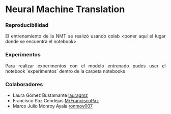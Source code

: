 <div class="tip" markdown="1">

# Neural Machine Translation
<div align="justify">

### Reproducibilidad

El entrenamiento de la NMT se realizó usando colab <poner aquí el lugar donde se encuentra el notebook>

### Experimentos

Para realizar experimentos con el modelo entrenado pudes usar el notebook ´experimentos´ dentro de la carpeta notebooks

### Colaboradores

+ Laura Gómez Bustamante [lauragmz](https://github.com/lauragmz "github page")
+ Francisco Paz Cendejas [MrFranciscoPaz](https://github.com/MrFranciscoPaz "github page")
+ Marco Julio Monroy Ayala [ronmoy007](https://github.com/ronmoy007 "github page")

</div>
